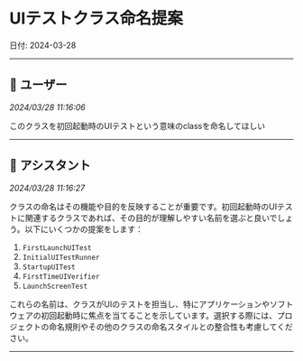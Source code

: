# UIテストクラス命名提案

日付: 2024-03-28

---

## 👤 ユーザー
*2024/03/28 11:16:06*

このクラスを初回起動時のUIテストという意味のclassを命名してほしい

---

## 🤖 アシスタント
*2024/03/28 11:16:27*

クラスの命名はその機能や目的を反映することが重要です。初回起動時のUIテストに関連するクラスであれば、その目的が理解しやすい名前を選ぶと良いでしょう。以下にいくつかの提案をします：

1. `FirstLaunchUITest`
2. `InitialUITestRunner`
3. `StartupUITest`
4. `FirstTimeUIVerifier`
5. `LaunchScreenTest`

これらの名前は、クラスがUIのテストを担当し、特にアプリケーションやソフトウェアの初回起動時に焦点を当てることを示しています。選択する際には、プロジェクトの命名規則やその他のクラスの命名スタイルとの整合性も考慮してください。

---
